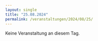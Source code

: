 ```yaml
---
layout: single
title: "25.08.2024"
permalink: /veranstaltungen/2024/08/25/
---
```


Keine Veranstaltung an diesem Tag.
